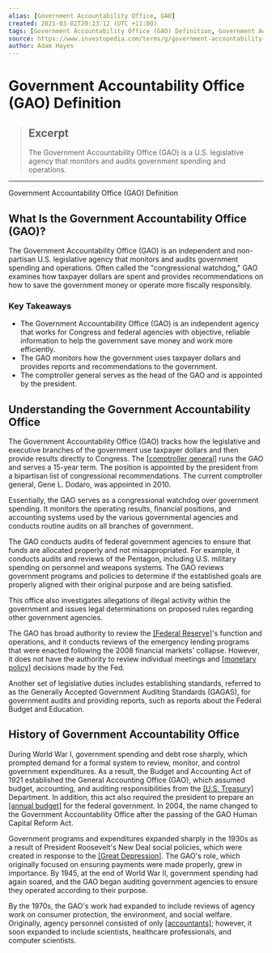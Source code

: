 ```yaml
---
alias: [Government Accountability Office, GAO]
created: 2021-03-02T20:23:12 (UTC +11:00)
tags: [Government Accountability Office (GAO) Definition, Government Accountability Office (GAO) Definition]
source: https://www.investopedia.com/terms/g/government-accountability-office-gao.asp
author: Adam Hayes
---
```


# Government Accountability Office (GAO) Definition

> ## Excerpt
> The Government Accountability Office (GAO) is a U.S. legislative agency that monitors and audits government spending and operations.

---

Government Accountability Office (GAO) Definition
## What Is the Government Accountability Office (GAO)?

The Government Accountability Office (GAO) is an independent and non-partisan U.S. legislative agency that monitors and audits government spending and operations. Often called the "congressional watchdog," GAO examines how taxpayer dollars are spent and provides recommendations on how to save the government money or operate more fiscally responsibly.

### Key Takeaways

-   The Government Accountability Office (GAO) is an independent agency that works for Congress and federal agencies with objective, reliable information to help the government save money and work more efficiently.
-   The GAO monitors how the government uses taxpayer dollars and provides reports and recommendations to the government.
-   The comptroller general serves as the head of the GAO and is appointed by the president.

## Understanding the Government Accountability Office

The Government Accountability Office (GAO) tracks how the legislative and executive branches of the government use taxpayer dollars and then provide results directly to Congress. The [[comptroller general]](https://www.investopedia.com/terms/c/comptroller-general.asp) runs the GAO and serves a 15-year term. The position is appointed by the president from a bipartisan list of congressional recommendations. The current comptroller general, Gene L. Dodaro, was appointed in 2010.

Essentially, the GAO serves as a congressional watchdog over government spending. It monitors the operating results, financial positions, and accounting systems used by the various governmental agencies and conducts routine audits on all branches of government.

The GAO conducts audits of federal government agencies to ensure that funds are allocated properly and not misappropriated. For example, it conducts audits and reviews of the Pentagon, including U.S. military spending on personnel and weapons systems. The GAO reviews government programs and policies to determine if the established goals are properly aligned with their original purpose and are being satisfied. 

This office also investigates allegations of illegal activity within the government and issues legal determinations on proposed rules regarding other government agencies. 

The GAO has broad authority to review the [[Federal Reserve]](https://www.investopedia.com/terms/f/federalreservesystem.asp)'s function and operations, and it conducts reviews of the emergency lending programs that were enacted following the 2008 financial markets' collapse. However, it does not have the authority to review individual meetings and [[monetary policy]](https://www.investopedia.com/terms/m/monetarypolicy.asp) decisions made by the Fed.

Another set of legislative duties includes establishing standards, referred to as the Generally Accepted Government Auditing Standards (GAGAS), for government audits and providing reports, such as reports about the Federal Budget and Education.

## History of Government Accountability Office

During World War I, government spending and debt rose sharply, which prompted demand for a formal system to review, monitor, and control government expenditures. As a result, the Budget and Accounting Act of 1921 established the General Accounting Office (GAO), which assumed budget, accounting, and auditing responsibilities from the [[U.S. Treasury]](https://www.investopedia.com/terms/u/ustreasury.asp) Department. In addition, this act also required the president to prepare an [[annual budget]](https://www.investopedia.com/terms/a/annual-budget.asp) for the federal government. In 2004, the name changed to the Government Accountability Office after the passing of the GAO Human Capital Reform Act.

Government programs and expenditures expanded sharply in the 1930s as a result of President Roosevelt's New Deal social policies, which were created in response to the [[Great Depression]](https://www.investopedia.com/terms/g/great_depression.asp). The GAO's role, which originally focused on ensuring payments were made properly, grew in importance. By 1945, at the end of World War II, government spending had again soared, and the GAO began auditing government agencies to ensure they operated according to their purpose.

By the 1970s, the GAO's work had expanded to include reviews of agency work on consumer protection, the environment, and social welfare. Originally, agency personnel consisted of only [[accountants]](https://www.investopedia.com/terms/a/accountant.asp); however, it soon expanded to include scientists, healthcare professionals, and computer scientists.
